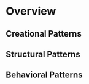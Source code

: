 # Overview

## Creational Patterns

## Structural Patterns

## Behavioral Patterns
<!-- 
- [Singleton Pattern](singleton.md)
- [Factory Method Pattern](factory_method.md)
- [Abstract Factory Pattern](abstract_factory.md)
- [Builder Pattern](builder.md)
- [Prototype Pattern](prototype.md)
- [Object Pool Pattern](object_pool.md) -->
